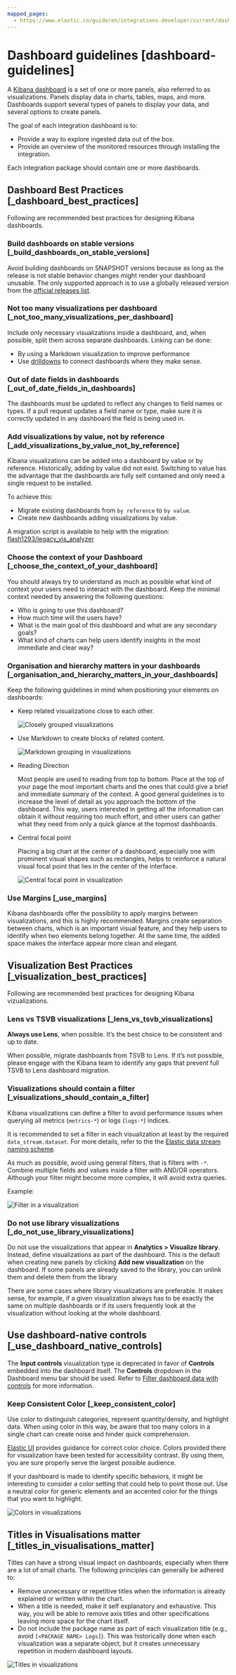 ```yaml
---
mapped_pages:
  - https://www.elastic.co/guide/en/integrations-developer/current/dashboard-guidelines.html
---
```


# Dashboard guidelines [dashboard-guidelines]

A [Kibana dashboard](docs-content://explore-analyze/dashboards.md) is a set of one or more panels, also referred to as visualizations. Panels display data in charts, tables, maps, and more. Dashboards support several types of panels to display your data, and several options to create panels.

The goal of each integration dashboard is to:

* Provide a way to explore ingested data out of the box.
* Provide an overview of the monitored resources through installing the integration.

Each integration package should contain one or more dashboards.


## Dashboard Best Practices [_dashboard_best_practices]

Following are recommended best practices for designing Kibana dashboards.


### Build dashboards on stable versions [_build_dashboards_on_stable_versions]

Avoid building dashboards on SNAPSHOT versions because as long as the release is not stable behavior changes might render your dashboard unusable. The only supported approach is to use a globally released version from the [official releases list](https://www.elastic.co/downloads/past-releases#kibana).


### Not too many visualizations per dashboard [_not_too_many_visualizations_per_dashboard]

Include only necessary visualizations inside a dashboard, and, when possible, split them across separate dashboards. Linking can be done:

* By using a Markdown visualization to improve performance
* Use [drilldowns](docs-content://explore-analyze/dashboards/drilldowns.md) to connect dashboards where they make sense.


### Out of date fields in dashboards [_out_of_date_fields_in_dashboards]

The dashboards must be updated to reflect any changes to field names or types. If a pull request updates a field name or type, make sure it is correctly updated in any dashboard the field is being used in.


### Add visualizations by value, not by reference [_add_visualizations_by_value_not_by_reference]

Kibana visualizations can be added into a dashboard by value or by reference. Historically, adding by value did not exist. Switching to value has the advantage that the dashboards are fully self contained and only need a single request to be installed.

To achieve this:

* Migrate existing dashboards from `by reference` to `by value`.
* Create new dashboards adding visualizations by value.

A migration script is available to help with the migration: [flash1293/legacy_vis_analyzer](https://github.com/elastic/visualizations_integrations_tools)


### Choose the context of your Dashboard [_choose_the_context_of_your_dashboard]

You should always try to understand as much as possible what kind of context your users need to interact with the dashboard. Keep the minimal context needed by answering the following questions:

* Who is going to use this dashboard?
* How much time will the users have?
* What is the main goal of this dashboard and what are any secondary goals?
* What kind of charts can help users identify insights in the most immediate and clear way?


### Organisation and hierarchy matters in your dashboards [_organisation_and_hierarchy_matters_in_your_dashboards]

Keep the following guidelines in mind when positioning your elements on dashboards:

* Keep related visualizations close to each other.

    ![Closely grouped visualizations](images/grouping-in-visualizations.png)

* Use Markdown to create blocks of related content.

    ![Markdown grouping in visualizations](images/markdown-grouping.png)

* Reading Direction

    Most people are used to reading from top to bottom. Place at the top of your page the most important charts and the ones that could give a brief and immediate summary of the context. A good general guidelines is to increase the level of detail as you approach the bottom of the dashboard. This way, users interested in getting all the information can obtain it without requiring too much effort, and other users can gather what they need from only a quick glance at the topmost dashboards.

* Central focal point

    Placing a big chart at the center of a dashboard, especially one with prominent visual shapes such as rectangles, helps to reinforce a natural visual focal point that lies in the center of the interface.

    ![Central focal point in visualization](images/rows-in-visualizations.png)



### Use Margins [_use_margins]

Kibana dashboards offer the possibility to apply margins between visualizations, and this is highly recommended. Margins create separation between charts, which is an important visual feature, and they help users to identify when two elements belong together. At the same time, the added space makes the interface appear more clean and elegant.


## Visualization Best Practices [_visualization_best_practices]

Following are recommended best practices for designing Kibana vizualizations.


### Lens vs TSVB visualizations [_lens_vs_tsvb_visualizations]

**Always use Lens**, when possible. It’s the best choice to be consistent and up to date.

When possible, migrate dashboards from TSVB to Lens. If it’s not possible, please engage with the Kibana team to identify any gaps that prevent full TSVB to Lens dashboard migration.


### Visualizations should contain a filter [_visualizations_should_contain_a_filter]

Kibana visualizations can define a filter to avoid performance issues when querying all metrics (`metrics-*`) or logs (`logs-*`) indices.

It is recommended to set a filter in each visualization at least by the required `data_stream.dataset`. For more details, refer to the the [Elastic data stream naming scheme](https://www.elastic.co/blog/an-introduction-to-the-elastic-data-stream-naming-scheme).

As much as possible, avoid using general filters, that is filters with `-*`.  Combine multiple fields and values inside a filter with AND/OR operators. Although your filter might become more complex, it will avoid extra queries.

Example:

![Filter in a visualization](images/filter-in-visualization.png)


### Do not use library visualizations [_do_not_use_library_visualizations]

Do not use the visualizations that appear in **Analytics > Visualize library**. Instead, define visualizations as part of the dashboard. This is the default when creating new panels by clicking **Add new visualization** on the dashboard. If some panels are already saved to the library, you can unlink them and delete them from the library

There are some cases where library visualizations are preferable. It makes sense, for example, if a given visualization always has to be exactly the same on multiple dashboards or if its users frequently look at the visualization without looking at the whole dashboard.


## Use dashboard-native controls [_use_dashboard_native_controls]

The **Input controls** visualization type is deprecated in favor of **Controls** embedded into the dashboard itself. The **Controls** dropdown in the Dashboard menu bar should be used. Refer to [Filter dashboard data with controls](docs-content://explore-analyze/dashboards/add-controls.md) for more information.


### Keep Consistent Color [_keep_consistent_color]

Use color to distinguish categories, represent quantity/density, and highlight data. When using color in this way, be aware that too many colors in a single chart can create noise and hinder quick comprehension.

[Elastic UI](https://elastic.github.io/eui/#/elastic-charts/creating-charts) provides guidance for correct color choice. Colors provided there for visualization have been tested for accessibility contrast. By using them, you are sure properly serve the largest possible audience.

If your dashboard is made to identify specific behaviors, it might be interesting to consider a color setting that could help to point those out. Use a neutral color for generic elements and an accented color for the things that you want to highlight.

![Colors in visualizations](images/colors-in-visualizations.png)


## Titles in Visualisations matter [_titles_in_visualisations_matter]

Titles can have a strong visual impact on dashboards, especially when there are a lot of small charts. The following principles can generally be adhered to:

* Remove unnecessary or repetitive titles when the information is already explained or written within the chart.
* When a title is needed, make it self explanatory and exhaustive. This way, you will be able to remove axis titles and other specifications leaving more space for the chart itself.
* Do not include the package name as part of each visualization title (e.g., avoid `[<PACKAGE NAME> Logs]`). This was historically done when each visualization was a separate object, but it creates unnecessary repetition in modern dashboard layouts.

![Titles in visualizations](images/titles-in-visualizations.png)
